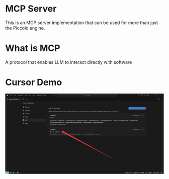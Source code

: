 # MCP Server

This is an MCP server implementation that can be used for more than just the Piccolo engine.

# What is MCP

A protocol that enables LLM to interact directly with software

# Cursor Demo

![Demo](picture/Cursor.png)

